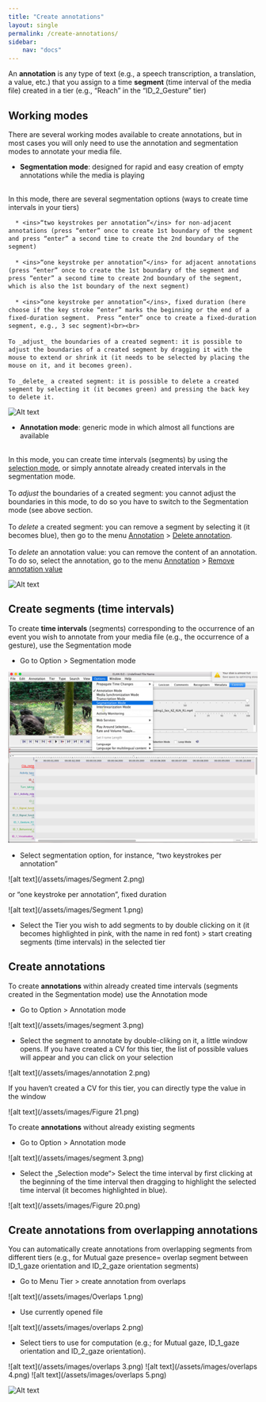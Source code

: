 ```yaml
---
title: "Create annotations"
layout: single
permalink: /create-annotations/
sidebar:
    nav: "docs"
---
```


An **annotation** is any type of text (e.g., a speech transcription, a translation, a value, etc.) that you assign to a time **segment** (time interval of the media file) created in a tier (e.g., “Reach” in the “ID_2_Gesture” tier)


## Working modes

There are several working modes available to create annotations, but in most cases you will only need to use the annotation and segmentation modes to annotate your media file.


  * **Segmentation mode**: designed for rapid and easy creation of empty annotations while the media is playing <br><br>


  In this mode, there are several segmentation options (ways to create time intervals in your tiers)

      * <ins>“two keystrokes per annotation”</ins> for non-adjacent annotations (press “enter” once to create 1st boundary of the segment and press “enter” a second time to create the 2nd boundary of the segment) 

      * <ins>“one keystroke per annotation”</ins> for adjacent annotations (press “enter” once to create the 1st boundary of the segment and press “enter” a second time to create 2nd boundary of the segment, which is also the 1st boundary of the next segment)

      * <ins>“one keystroke per annotation”</ins>, fixed duration (here choose if the key stroke “enter” marks the beginning or the end of a fixed-duration segment.  Press “enter” once to create a fixed-duration segment, e.g., 3 sec segment)<br><br>

    To _adjust_ the boundaries of a created segment: it is possible to adjust the boundaries of a created segment by dragging it with the mouse to extend or shrink it (it needs to be selected by placing the mouse on it, and it becomes green).

    To _delete_ a created segment: it is possible to delete a created segment by selecting it (it becomes green) and pressing the back key to delete it.

 ![Alt text](../assets/videos/segmentation.gif)
 
  * **Annotation mode**:  generic mode in which almost all functions are available <br><br>

  In this mode, you can create time intervals (segments) by using the <ins>selection mode</ins>, or simply annotate already created intervals in the segmentation mode. <br><br>
  To _adjust_ the boundaries of a created segment: you cannot adjust the boundaries in this mode, to do so you have to switch to the Segmentation mode (see above section. <br><br>
  To _delete_ a created segment: you can remove a segment by selecting it (it becomes blue), then go to the menu <ins>Annotation</ins> > <ins>Delete annotation</ins>.   <br><br>
  To _delete_ an annotation value: you can remove the content of an annotation. To do so, select the annotation, go to the menu <ins>Annotation</ins> >  <ins>Remove annotation value</ins>
 
 ![Alt text](../assets/videos/annotation_mode.gif)

## Create segments (time intervals)

To create **time intervals** (segments) corresponding to the occurrence of an event you wish to annotate from your media file (e.g., the occurrence of a gesture), use the Segmentation mode 

  * Go to Option > Segmentation mode
  
![alt text](/assets/images/Segment.png)

  * Select segmentation option, for instance, “two keystrokes per annotation”

![alt text](/assets/images/Segment 2.png)
  
  or  “one keystroke per annotation”, fixed duration

![alt text](/assets/images/Segment 1.png)

  * Select the Tier you wish to add segments to by double clicking on it (it becomes highlighted in pink, with the name in red font) > start creating segments (time intervals) in the selected tier

## Create annotations


To create **annotations** within already created time intervals (segments created in the Segmentation mode) use the Annotation mode

  * Go to Option > Annotation mode

![alt text](/assets/images/segment 3.png)

  * Select the segment to annotate by double-cliking on it,  a little window opens. If you have created a CV for this tier, the list of possible values will appear and you can click on your selection

![alt text](/assets/images/annotation 2.png)
  
  If you haven‘t created a CV for this tier, you can directly type the value in the window

![alt text](/assets/images/Figure 21.png)

To create **annotations** without already existing segments

  * Go to Option > Annotation mode

![alt text](/assets/images/segment 3.png)

  * Select the „Selection mode“> Select the time interval by first clicking at the beginning of the time interval then dragging to highlight the selected time  interval (it becomes highlighted in blue). 

![alt text](/assets/images/Figure 20.png)

## Create annotations from overlapping annotations 

You can automatically create annotations from overlapping segments from different tiers (e.g., for Mutual gaze presence= overlap segment between ID_1_gaze orientation and ID_2_gaze orientation segments) 


  * Go to Menu Tier > create annotation from overlaps

![alt text](/assets/images/Overlaps 1.png)

  * Use currently opened file

![alt text](/assets/images/overlaps 2.png)
  
  * Select tiers to use for computation (e.g.; for Mutual gaze, ID_1_gaze orientation and ID_2_gaze orientation).


![alt text](/assets/images/overlaps 3.png)
![alt text](/assets/images/overlaps 4.png)
![alt text](/assets/images/overlaps 5.png)

![Alt text](../assets/videos/overlaps.gif)

